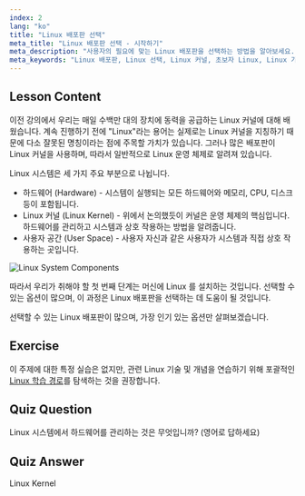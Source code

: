 ```yaml
---
index: 2
lang: "ko"
title: "Linux 배포판 선택"
meta_title: "Linux 배포판 선택 - 시작하기"
meta_description: "사용자의 필요에 맞는 Linux 배포판을 선택하는 방법을 알아보세요. 인기 있는 옵션을 살펴보고 커널, 하드웨어 및 사용자 공간을 이해하세요. Linux 여정을 시작하세요!"
meta_keywords: "Linux 배포판, Linux 선택, Linux 커널, 초보자 Linux, Linux 가이드, Linux 설치, Linux 튜토리얼"
---
```


## Lesson Content

이전 강의에서 우리는 매일 수백만 대의 장치에 동력을 공급하는 Linux 커널에 대해 배웠습니다. 계속 진행하기 전에 "Linux"라는 용어는 실제로는 Linux 커널을 지칭하기 때문에 다소 잘못된 명칭이라는 점에 주목할 가치가 있습니다. 그러나 많은 배포판이 Linux 커널을 사용하며, 따라서 일반적으로 Linux 운영 체제로 알려져 있습니다.

Linux 시스템은 세 가지 주요 부분으로 나뉩니다.

- 하드웨어 (Hardware) - 시스템이 실행되는 모든 하드웨어와 메모리, CPU, 디스크 등이 포함됩니다.
- Linux 커널 (Linux Kernel) - 위에서 논의했듯이 커널은 운영 체제의 핵심입니다. 하드웨어를 관리하고 시스템과 상호 작용하는 방법을 알려줍니다.
- 사용자 공간 (User Space) - 사용자 자신과 같은 사용자가 시스템과 직접 상호 작용하는 곳입니다.

![Linux System Components](https://file.labex.io/images/24aceec7-8503-45a6-9f1e-18dd42ba4ee4.jpg)

따라서 우리가 취해야 할 첫 번째 단계는 머신에 Linux 를 설치하는 것입니다. 선택할 수 있는 옵션이 많으며, 이 과정은 Linux 배포판을 선택하는 데 도움이 될 것입니다.

선택할 수 있는 Linux 배포판이 많으며, 가장 인기 있는 옵션만 살펴보겠습니다.

## Exercise

이 주제에 대한 특정 실습은 없지만, 관련 Linux 기술 및 개념을 연습하기 위해 포괄적인 [Linux 학습 경로](https://labex.io/ko/learn/linux)를 탐색하는 것을 권장합니다.

## Quiz Question

Linux 시스템에서 하드웨어를 관리하는 것은 무엇입니까? (영어로 답하세요)

## Quiz Answer

Linux Kernel
